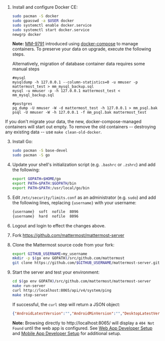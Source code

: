 1. Install and configure Docker CE:
     ```sh
     sudo pacman -S docker
     sudo gpasswd -a $USER docker
     sudo systemctl enable docker.service
     sudo systemctl start docker.service
     newgrp docker
     ```

    **Note:** [MM-9791](https://github.com/mattermost/mattermost-server/pull/10872) introduced using [docker-compose](https://docs.docker.com/compose/) to manage containers. To preserve your data on upgrade, execute the following steps.
    
    Alternatively, migration of database container data requires some manual steps
    ```
    #mysql
    mysqldump -h 127.0.0.1 --column-statistics=0 -u mmuser -p mattermost_test > mm_mysql_backup.sql
    mysql -u mmuser -p -h 127.0.0.1 mattermost_test < mm_mysql_backup.sql

    #postgres
    pg_dump -U mmuser -W -d mattermost_test -h 127.0.0.1 > mm_psql.bak
    psql -U mmuser -W -h 127.0.0.1 -f mm_psql.bak mattermost_test
    ```
If you don't migrate your data, the new, docker-compose-managed containers will start out empty. To remove the old containers -- destroying any existing data -- use `make clean-old-docker`.
    
3. Install Go:

    ```sh
    sudo pacman -S base-devel
    sudo pacman -S go
    ```

4. Update your shell's initialization script (e.g. `.bashrc` or `.zshrc`) and add the following:

    ```sh
    export GOPATH=$HOME/go
    export PATH=$PATH:$GOPATH/bin
    export PATH=$PATH:/usr/local/go/bin
    ```

5. Edit `/etc/security/limits.conf` as an administrator (e.g. `sudo`) and add the following lines, replacing `{username}` with your username:

    ```sh
    {username}  soft  nofile  8096
    {username}  hard  nofile  8096
    ```

6. Logout and login to effect the changes above.

7. Fork https://github.com/mattermost/mattermost-server

8. Clone the Mattermost source code from your fork:

    ```sh
    export GITHUB_USERNAME=my_username
    mkdir -p $(go env GOPATH)/src/github.com/mattermost
    git clone https://github.com/$GITHUB_USERNAME/mattermost-server.git $(go env GOPATH)/src/github.com/mattermost/mattermost-server
    ```

9. Start the server and test your environment:

    ```sh
    cd $(go env GOPATH)/src/github.com/mattermost/mattermost-server
    make run-server
    curl http://localhost:8065/api/v4/system/ping
    make stop-server
    ```

    If successful, the `curl` step will return a JSON object:
    ```json
    {"AndroidLatestVersion":"","AndroidMinVersion":"","DesktopLatestVersion":"","DesktopMinVersion":"","IosLatestVersion":"","IosMinVersion":"","status":"OK"}
    ```

    **Note:** Browsing directly to http://localhost:8065/ will display a `404 Not Found` until the web app is configured. See [Web App Developer Setup](https://developers.mattermost.com/contribute/webapp/developer-setup/) and [Mobile App Developer Setup](https://developers.mattermost.com/contribute/mobile/developer-setup/) for additional setup.

